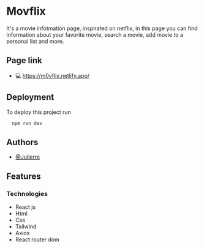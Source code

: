 
# Movflix

It's a movie infotmation page, inspirated on netflix, in this page you can find information about your favorite movie, search a movie, add movie to a personal list and more.

## Page link

- 💻 https://m0vflix.netlify.app/
## Deployment

To deploy this project run

```bash
  npm run dev
```


## Authors

- [@Julierre](https://www.github.com/JuliErre)


## Features

### Technologies 
- React js
- Html
- Css
- Tailwind 
- Axios
- React router dom

